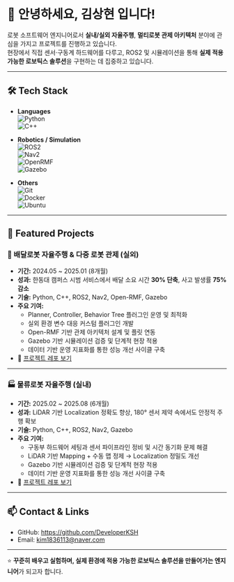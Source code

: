 # 👋 안녕하세요, **김상현** 입니다!

로봇 소프트웨어 엔지니어로서 **실내/실외 자율주행**, **멀티로봇 관제 아키텍처** 분야에 관심을 가지고 프로젝트를 진행하고 있습니다.  
현장에서 직접 센서·구동계 하드웨어를 다루고, ROS2 및 시뮬레이션을 통해 **실제 적용 가능한 로보틱스 솔루션**을 구현하는 데 집중하고 있습니다.  

---

## 🛠 Tech Stack

- **Languages**  
  ![Python](https://img.shields.io/badge/Python-3776AB?style=flat&logo=python&logoColor=white)  
  ![C++](https://img.shields.io/badge/C++-00599C?style=flat&logo=c%2B%2B&logoColor=white)

- **Robotics / Simulation**  
  ![ROS2](https://img.shields.io/badge/ROS2-Foxglove?style=flat&logo=ros&logoColor=white)  
  ![Nav2](https://img.shields.io/badge/Nav2-00BFFF?style=flat)  
  ![OpenRMF](https://img.shields.io/badge/Open--RMF-22314E?style=flat)  
  ![Gazebo](https://img.shields.io/badge/Gazebo-orange?style=flat)

- **Others**  
  ![Git](https://img.shields.io/badge/Git-F05032?style=flat&logo=git&logoColor=white)  
  ![Docker](https://img.shields.io/badge/Docker-2496ED?style=flat&logo=docker&logoColor=white)  
  ![Ubuntu](https://img.shields.io/badge/Ubuntu-E95420?style=flat&logo=ubuntu&logoColor=white)  

---

## 📌 Featured Projects

### 🚚 배달로봇 자율주행 & 다중 로봇 관제 (실외)
- **기간:** 2024.05 ~ 2025.01 (8개월)  
- **성과:** 한동대 캠퍼스 시범 서비스에서 배달 소요 시간 **30% 단축**, 사고 발생률 **75% 감소**  
- **기술:** Python, C++, ROS2, Nav2, Open-RMF, Gazebo  
- **주요 기여:**  
  - Planner, Controller, Behavior Tree 플러그인 운영 및 최적화  
  - 실외 환경 변수 대응 커스텀 플러그인 개발  
  - Open-RMF 기반 관제 아키텍처 설계 및 플릿 연동
  - Gazebo 기반 시뮬레이션 검증 및 단계적 현장 적용
  - 데이터 기반 운영 지표화를 통한 성능 개선 사이클 구축
- 🔗 [프로젝트 레포 보기](https://github.com/username/Outdoor-Delivery-Robot)

---

### 🏭 물류로봇 자율주행 (실내)
- **기간:** 2025.02 ~ 2025.08 (6개월)  
- **성과:** LiDAR 기반 Localization 정확도 향상, 180° 센서 제약 속에서도 안정적 주행 확보  
- **기술:** Python, C++, ROS2, Nav2, Gazebo  
- **주요 기여:**  
  - 구동부 하드웨어 세팅과 센서 파이프라인 정비 및 시간 동기화 문제 해결
  - LiDAR 기반 Mapping + 수동 맵 정제 → Localization 정밀도 개선  
  - Gazebo 기반 시뮬레이션 검증 및 단계적 현장 적용
  - 데이터 기반 운영 지표화를 통한 성능 개선 사이클 구축
- 🔗 [프로젝트 레포 보기](https://github.com/username/Indoor-Logistics-Robot)

---

## 📫 Contact & Links

- GitHub: https://github.com/DeveloperKSH
- Email: kim1836113@naver.com

---

⭐️ **꾸준히 배우고 실험하며, 실제 환경에 적용 가능한 로보틱스 솔루션을 만들어가는 엔지니어**가 되고자 합니다.
